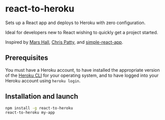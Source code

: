 # react-to-heroku

Sets up a React app and deploys to Heroku with zero configuration.

Ideal for developers new to React wishing to quickly get a project started.

Inspired by [Mars Hall](https://gist.github.com/mars/5e01bb2a074594b44870cb087f54fe2f), [Chris Patty](https://blog.cloudboost.io/extending-create-react-app-to-make-your-own-app-generator-5d7b1ddc246), and [simple-react-app](https://github.com/Kornil/simple-react-app).

## Prerequisites

You must have a Heroku account, to have installed the appropriate version of the [Heroku CLI](https://devcenter.heroku.com/articles/heroku-cli) for your operating system, and to have logged into your Heroku account using `heroku login`.

## Installation and launch

```sh
npm install -g react-to-heroku
react-to-heroku my-app
```
